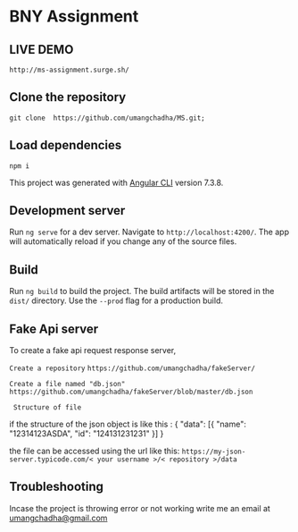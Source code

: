 # BNY Assignment

## LIVE DEMO 
`http://ms-assignment.surge.sh/`

## Clone the repository

`git clone  https://github.com/umangchadha/MS.git;`



## Load dependencies
`npm i`    

This project was generated with [Angular CLI](https://github.com/angular/angular-cli) version 7.3.8.

## Development server

Run `ng serve` for a dev server. Navigate to `http://localhost:4200/`. The app will automatically reload if you change any of the source files.

## Build

Run `ng build` to build the project. The build artifacts will be stored in the `dist/` directory. Use the `--prod` flag for a production build.

## Fake Api server

To create a fake api request response server, 

`Create a repository`
`https://github.com/umangchadha/fakeServer/`

`Create a file named "db.json"`
`https://github.com/umangchadha/fakeServer/blob/master/db.json`

` Structure of file`

if the structure of the json object is like this :
{
  "data": [{
    "name": "12314123ASDA",
    "id": "124131231231"
  }]
}

the file can be accessed using the url like this:
 `https://my-json-server.typicode.com/< your username >/< repository >/data`



## Troubleshooting

Incase the project is throwing error or not working write me an email at umangchadha@gmail.com